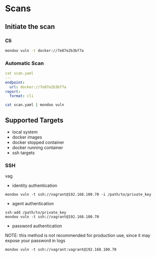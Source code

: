 # Scans

## Initiate the scan

### Cli

```bash
mondoo vuln -t docker://7e87e2b3bf7a
```

### Automatic Scan

```yaml
cat scan.yaml
---
endpoint:
  url: docker://7e87e2b3bf7a
report:
  format: cli
```

```bash
cat scan.yaml | mondoo vuln
```

## Supported Targets

- local system
- docker images
- docker stopped container
- docker running container
- ssh targets

### SSH

vag

- identity authentication

```
mondoo vuln -t ssh://vagrant@192.168.100.70 -i /path/to/private_key
```

- agent authentication

```
ssh-add /path/to/private_key
mondoo vuln -t ssh://vagrant@192.168.100.70
```

- password authentication

NOTE: this method is not recommended for production use, since it may expose your password in logs

```
mondoo vuln -t ssh://vagrant:vagrant@192.168.100.70
```
